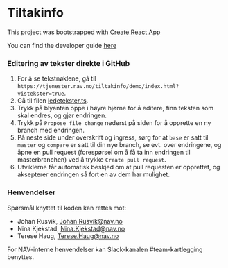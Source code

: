 # Tiltakinfo

This project was bootstrapped with [Create React App](https://github.com/facebookincubator/create-react-app)

You can find the developer guide [here](https://github.com/facebookincubator/create-react-app/blob/master/packages/react-scripts/template/README.md)

### Editering av tekster direkte i GitHub
1. For å se tekstnøklene, gå til `https://tjenester.nav.no/tiltakinfo/demo/index.html?vistekster=true`.
2. Gå til filen [ledetekster.ts](https://github.com/navikt/tiltakinfo/blob/master/src/ledetekster/ledetekster.ts).
3. Trykk på blyanten oppe i høyre hjørne for å editere, finn teksten som skal endres, og gjør endringen.
4. Trykk på `Propose file change` nederst på siden for å opprette en ny branch med endringen.
5. På neste side under overskrift og ingress, sørg for at `base` er satt til `master` og `compare` er satt til din nye branch, se evt. over endringene, og åpne en pull request (forespørsel om å få ta inn endringen til masterbranchen) ved å trykke `Create pull request`.
6. Utviklerne får automatisk beskjed om at pull requesten er opprettet, og aksepterer endringen så fort en av dem har mulighet.

### Henvendelser
Spørsmål knyttet til koden kan rettes mot:
 
* Johan Rusvik, Johan.Rusvik@nav.no
* Nina Kjekstad, Nina.Kjekstad@nav.no
* Terese Haug, Terese.Haug@nav.no

For NAV-interne henvendelser kan Slack-kanalen #team-kartlegging benyttes.
